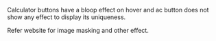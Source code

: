 Calculator buttons have a bloop effect on hover and ac button does not show any effect to display its uniqueness.

Refer website for image masking and other effect.

